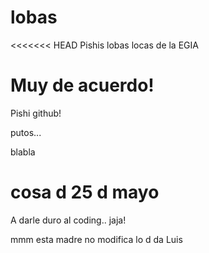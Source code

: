 # lobas
<<<<<<< HEAD
Pishis lobas locas de la EGIA

Muy de acuerdo!
=======

Pishi github!

putos...

blabla

cosa d 25 d mayo
=======
A darle duro al coding.. jaja!

mmm esta madre no modifica lo d da Luis